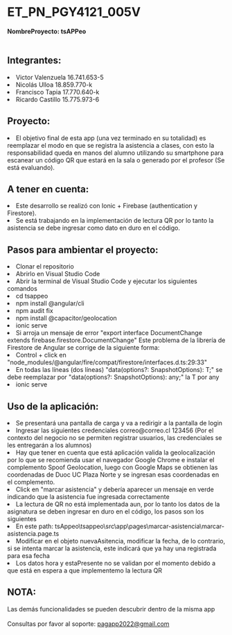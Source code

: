# ET_PN_PGY4121_005V

**NombreProyecto: tsAPPeo**<br/><br/>
## Integrantes:
<li/>Victor Valenzuela 16.741.653-5<br/>
<li/>Nicolás Ulloa 18.859.770-k<br/>
<li/>Francisco Tapia 17.770.640-k<br/>
<li/>Ricardo Castillo 15.775.973-6<br/>

## Proyecto:<br/>
<li/>El objetivo final de esta app (una vez terminado en su totalidad) es reemplazar el modo en que se registra la asistencia a clases, con esto la responsabilidad queda en manos del alumno utilizando su smartphone para escanear un código QR que estará en la sala o generado por el profesor (Se está evaluando).

## A tener en cuenta:
<li/>Este desarrollo se realizó con Ionic + Firebase (authentication y Firestore).
<li/>Se está trabajando en la implementación de lectura QR por lo tanto la asistencia se debe ingresar como dato en duro en el código.<br/>

## Pasos para ambientar el proyecto:
<li/>Clonar el repositorio
<li/>Abrirlo en Visual Studio Code
<li/>Abrir la terminal de Visual Studio Code y ejecutar los siguientes comandos
<li/>cd tsappeo
<li/>npm install @angular/cli
<li/>npm audit fix
<li/>npm install @capacitor/geolocation
<li/>ionic serve
<li/>Si arroja un mensaje de error "export interface DocumentChange<T> extends firebase.firestore.DocumentChange" Este problema de la librería de Firestore de Angular se corrige de la siguiente forma:
<li/>Control + click en "node_modules/@angular/fire/compat/firestore/interfaces.d.ts:29:33"
<li/>En todas las líneas (dos líneas) "data(options?: SnapshotOptions): T;" se debe reemplazar por "data(options?: SnapshotOptions): any;" la T por any
<li/>ionic serve <br/>
  
## Uso de la aplicación:
<li/>Se presentará una pantalla de carga y va a redirigir a la pantalla de login
<li/>Ingresar las siguientes credenciales correo@correo.cl 123456  (Por el contexto del negocio no se permiten registrar usuarios, las credenciales se les entregarán a los alumnos)
<li/>Hay que tener en cuenta que está aplicación valida la geolocalización por lo que se recomienda usar el navegador Google Chrome e instalar el complemento Spoof Geolocation, luego con Google Maps se obtienen las coordenadas de Duoc UC Plaza Norte y se ingresan esas coordenadas en el complemento.
<li/>Click en "marcar asistencia" y debería aparecer un mensaje en verde indicando que la asistencia fue ingresada correctamente
<li/>La lectura de QR no está implementada aun, por lo tanto los datos de la asignatura se deben ingresar en duro en el código, los pasos son los siguientes
<li/>En este path: tsAppeo\tsappeo\src\app\pages\marcar-asistencia\marcar-asistencia.page.ts
<li/>Modificar en el objeto nuevaAsitencia, modificar la fecha, de lo contrario, si se intenta marcar la asistencia, este indicará que ya hay una registrada para esa fecha
<li/>Los datos hora y estaPresente no se validan por el momento debido a que está en espera a que implementemo la lectura QR <br/>

## NOTA:
Las demás funcionalidades se pueden descubrir dentro de la misma app<br/>
<br/>
Consultas por favor al soporte: pagapp2022@gmail.com


